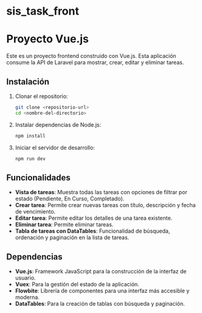 # sis_task_front

# Proyecto Vue.js

Este es un proyecto frontend construido con Vue.js. Esta aplicación consume la API de Laravel para mostrar, crear, editar y eliminar tareas.

## Instalación

1. Clonar el repositorio:
    ```bash
    git clone <repositorio-url>
    cd <nombre-del-directorio>
    ```
2. Instalar dependencias de Node.js:
    ```bash
    npm install
    ```
3. Iniciar el servidor de desarrollo:
    ```bash
    npm run dev
    ```

## Funcionalidades

- **Vista de tareas**: Muestra todas las tareas con opciones de filtrar por estado (Pendiente, En Curso, Completado).
- **Crear tarea**: Permite crear nuevas tareas con título, descripción y fecha de vencimiento.
- **Editar tarea**: Permite editar los detalles de una tarea existente.
- **Eliminar tarea**: Permite eliminar tareas.
- **Tabla de tareas con DataTables**: Funcionalidad de búsqueda, ordenación y paginación en la lista de tareas.

## Dependencias

- **Vue.js**: Framework JavaScript para la construcción de la interfaz de usuario.
- **Vuex**: Para la gestión del estado de la aplicación.
- **Flowbite**: Librería de componentes para una interfaz más accesible y moderna.
- **DataTables**: Para la creación de tablas con búsqueda y paginación.


